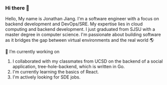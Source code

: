 ### Hi there 👋
Hello, My name is Jonathan Jiang. I'm a software engineer with a focus on backend development and DevOps/SRE. My expertise lies in cloud computing and backend development.
I just graduated from SJSU with a master degree in computer science. I'm passionate about building software as it bridges the gap between virtual environments and the real world 🌎

🔭 I’m currently working on
1. I collaborated with my classmates from UCSD on the backend of a social application, tree-hole-backend, which is written in Go.
2. I'm currently learning the basics of React.
3. I'm actively looking for SDE jobs.



<!--
**johnjiangtw0804/johnjiangtw0804** is a ✨ _special_ ✨ repository because its `README.md` (this file) appears on your GitHub profile.

Here are some ideas to get you started:
About Me 🤝

- 🌱 I’m currently learning ...
- 👯 I’m looking to collaborate on ...
- 🤔 I’m looking for help with ...
- 💬 Ask me about ...
- 📫 How to reach me: ...
- 😄 Pronouns: ...
- ⚡ Fun fact: ...
-->
